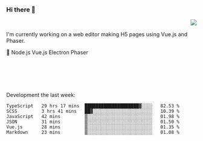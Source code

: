 ### Hi there 👋

<img align="right" src="https://github-readme-stats.vercel.app/api?username=jasonpanggo"/>

<br>
<p align="left">
I'm currently working on a web editor making H5 pages using Vue.js and Phaser.
</p>
<p align="left">
📖 Node.js Vue.js Electron Phaser
</p>
<br>
<br>
<br>
<br>

Development the last week:
<!--START_SECTION:waka-->

```text
TypeScript   29 hrs 17 mins  ████████████████████▓░░░░   82.53 %
SCSS         3 hrs 41 mins   ██▓░░░░░░░░░░░░░░░░░░░░░░   10.39 %
JavaScript   42 mins         ▒░░░░░░░░░░░░░░░░░░░░░░░░   01.98 %
JSON         31 mins         ▒░░░░░░░░░░░░░░░░░░░░░░░░   01.50 %
Vue.js       28 mins         ▒░░░░░░░░░░░░░░░░░░░░░░░░   01.35 %
Markdown     23 mins         ▒░░░░░░░░░░░░░░░░░░░░░░░░   01.08 %
```

<!--END_SECTION:waka-->

<!--
**JASONPANGGO/jasonpanggo** is a ✨ _special_ ✨ repository because its `README.md` (this file) appears on your GitHub profile.

Here are some ideas to get you started:

- 🔭 I’m currently working on ...
- 🌱 I’m currently learning ...
- 👯 I’m looking to collaborate on ...
- 🤔 I’m looking for help with ...
- 💬 Ask me about ...
- 📫 How to reach me: ...
- 😄 Pronouns: ...
- ⚡ Fun fact: ...
-->
